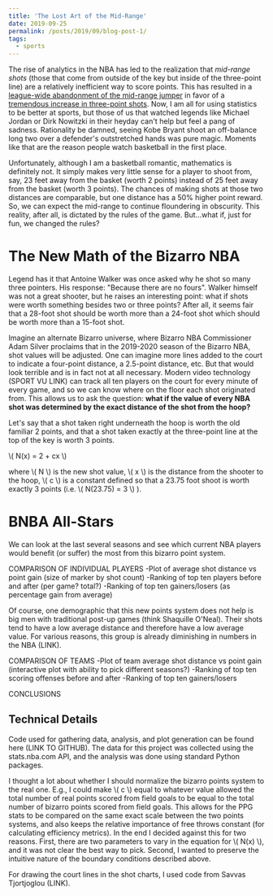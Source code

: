 ```yaml
---
title: 'The Lost Art of the Mid-Range'
date: 2019-09-25
permalink: /posts/2019/09/blog-post-1/
tags:
  - sports
---
```


The rise of analytics in the NBA has led to the realization that *mid-range shots* (those that come from outside of the key but inside of the three-point line) are a relatively inefficient way to score points. This has resulted in a [league-wide abandonment of the mid-range jumper](https://flowingdata.com/2019/01/15/goodbye-mid-range-shot/) in favor of a [tremendous increase in three-point shots](https://www.theringer.com/nba/2019/2/27/18240583/3-point-boom-nba-daryl-morey). Now, I am all for using statistics to be better at sports, but those of us that watched legends like Michael Jordan or Dirk Nowitzki in their heyday can't help but feel a pang of sadness. Rationality be damned, seeing Kobe Bryant shoot an off-balance long two over a defender's outstretched hands was pure magic. Moments like that are the reason people watch basketball in the first place.

Unfortunately, although I am a basketball romantic, mathematics is definitely not. It simply makes very little sense for a player to shoot from, say, 23 feet away from the basket (worth 2 points) instead of 25 feet away from the basket (worth 3 points). The chances of making shots at those two distances are comparable, but one distance has a 50% higher point reward. So, we can expect the mid-range to continue floundering in obscurity. This reality, after all, is dictated by the rules of the game. But...what if, just for fun, we changed the rules?

The New Math of the Bizarro NBA
======
Legend has it that Antoine Walker was once asked why he shot so many three pointers. His response: "Because there are no fours". Walker himself was not a great shooter, but he raises an interesting point: what if shots were worth something besides two or three points? After all, it seems fair that a 28-foot shot should be worth more than a 24-foot shot which should be worth more than a 15-foot shot. 

Imagine an alternate Bizarro universe, where Bizarro NBA Commissioner Adam Silver proclaims that in the 2019-2020 season of the Bizarro NBA, shot values will be adjusted. One can imagine more lines added to the court to indicate a four-point distance, a 2.5-point distance, etc. But that would look terrible and is in fact not at all necessary. Modern video technology (SPORT VU LINK) can track all ten players on the court for every minute of every game, and so we can know where on the floor each shot originated from. This allows us to ask the question: **what if the value of every NBA shot was determined by the exact distance of the shot from the hoop?**

Let's say that a shot taken right underneath the hoop is worth the old familiar 2 points, and that a shot taken exactly at the three-point line at the top of the key is worth 3 points. 

\\(
N(x) = 2 + cx
\\)

where \\( N \\) is the new shot value, \\( x \\) is the distance from the shooter to the hoop, \\( c \\) is a constant defined so that a 23.75 foot shoot is worth exactly 3 points (i.e. \\( N(23.75) = 3 \\) ).


BNBA All-Stars
======

We can look at the last several seasons and see which current NBA players would benefit (or suffer) the most from this bizarro point system. 

COMPARISON OF INDIVIDUAL PLAYERS
-Plot of average shot distance vs point gain (size of marker by shot count)
-Ranking of top ten players before and after (per game? total?)
-Ranking of top ten gainers/losers (as percentage gain from average)

Of course, one demographic that this new points system does not help is big men with traditional post-up games (think Shaquille O'Neal). Their shots tend to have a low average distance and therefore have a low average value. For various reasons, this group is already diminishing in numbers in the NBA (LINK).


COMPARISON OF TEAMS
-Plot of team average shot distance vs point gain (interactive plot with ability to pick different seasons?)
-Ranking of top ten scoring offenses before and after
-Ranking of top ten gainers/losers


CONCLUSIONS

Technical Details
------
Code used for gathering data, analysis, and plot generation can be found here (LINK TO GITHUB). The data for this project was collected using the stats.nba.com API, and the analysis was done using standard Python packages.

I thought a lot about whether I should normalize the bizarro points system to the real one. E.g., I could make \\( c \\) equal to whatever value allowed the total number of real points scored from field goals to be equal to the total number of bizarro points scored from field goals. This allows for the PPG stats to be compared on the same exact scale between the two points systems, and also keeps the relative importance of free throws constant (for calculating efficiency metrics). In the end I decided against this for two reasons. First, there are two parameters to vary in the equation for \\( N(x) \\), and it was not clear the best way to pick. Second, I wanted to preserve the intuitive nature of the boundary conditions described above. 

For drawing the court lines in the shot charts, I used code from Savvas Tjortjoglou (LINK).





